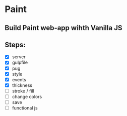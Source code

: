 # Paint

## Build Paint web-app wihth Vanilla JS

## Steps:

- [x] server
- [x] gulpfile
- [x] pug
- [x] style
- [x] events
- [x] thickness
- [ ] stroke / fill
- [ ] change colors
- [ ] save
- [ ] functional js
